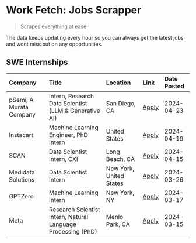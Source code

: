 # Work Fetch: Jobs Scrapper
> Scrapes everything at ease

The data keeps updating every hour so you can always get the latest jobs and wont miss out on any opportunities.

## SWE Internships
<!--START_SECTION:workfetch-->
| Company                 | Title                                                        | Location                | Link                                                                                                                                                                                                                                                                           | Date Posted   |
|:------------------------|:-------------------------------------------------------------|:------------------------|:-------------------------------------------------------------------------------------------------------------------------------------------------------------------------------------------------------------------------------------------------------------------------------|:--------------|
| pSemi, A Murata Company | Intern, Research Data Scientist (LLM & Generative AI)        | San Diego, CA           | [Apply](https://www.linkedin.com/jobs/view/intern-research-data-scientist-llm-generative-ai-at-psemi-a-murata-company-3887074168?position=4&pageNum=0&refId=9cHn48JdJymMzS8b41oJeA%3D%3D&trackingId=stqXLHnFDCE%2BJB%2FHh5rA2A%3D%3D&trk=public_jobs_jserp-result_search-card) | 2024-04-23    |
| Instacart               | Machine Learning Engineer, PhD Intern                        | United States           | [Apply](https://www.linkedin.com/jobs/view/machine-learning-engineer-phd-intern-at-instacart-3901991739?position=2&pageNum=0&refId=9cHn48JdJymMzS8b41oJeA%3D%3D&trackingId=EJp1%2Fzizv6QFHUHWUgWHxw%3D%3D&trk=public_jobs_jserp-result_search-card)                            | 2024-04-19    |
| SCAN                    | Data Scientist Intern, CXI                                   | Long Beach, CA          | [Apply](https://www.linkedin.com/jobs/view/data-scientist-intern-cxi-at-scan-3899690492?position=9&pageNum=0&refId=9cHn48JdJymMzS8b41oJeA%3D%3D&trackingId=Dq3xDAOq%2B4XBspwojfY5MQ%3D%3D&trk=public_jobs_jserp-result_search-card)                                            | 2024-04-15    |
| Medidata Solutions      | Data Scientist Intern                                        | New York, United States | [Apply](https://www.linkedin.com/jobs/view/data-scientist-intern-at-medidata-solutions-3810253704?position=8&pageNum=0&refId=9cHn48JdJymMzS8b41oJeA%3D%3D&trackingId=vA7nW2XUaBTlbYyGzanGuA%3D%3D&trk=public_jobs_jserp-result_search-card)                                    | 2024-03-26    |
| GPTZero                 | Machine Learning Intern                                      | New York, NY            | [Apply](https://www.linkedin.com/jobs/view/machine-learning-intern-at-gptzero-3860723963?position=7&pageNum=0&refId=9cHn48JdJymMzS8b41oJeA%3D%3D&trackingId=Uy2IS2Lam6fnvQNEwgtKaA%3D%3D&trk=public_jobs_jserp-result_search-card)                                             | 2024-03-17    |
| Meta                    | Research Scientist Intern, Natural Language Processing (PhD) | Menlo Park, CA          | [Apply](https://www.linkedin.com/jobs/view/research-scientist-intern-natural-language-processing-phd-at-meta-3858718375?position=10&pageNum=0&refId=9cHn48JdJymMzS8b41oJeA%3D%3D&trackingId=uYNjvyllKf%2BeHPbVxSJ%2B2A%3D%3D&trk=public_jobs_jserp-result_search-card)         | 2024-03-15    |
<!--END_SECTION:workfetch-->
